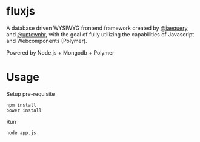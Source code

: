 # fluxjs

A database driven WYSIWYG frontend framework created by [@jaequery](https://twitter.com/jaequery) and [@uptownhr](https://twitter.com/uptownhr), with the goal of fully utilizing the capabilities of Javascript and Webcomponents (Polymer).

Powered by Node.js + Mongodb + Polymer

# Usage

Setup pre-requisite
```
npm install
bower install
```

Run
```
node app.js
```

